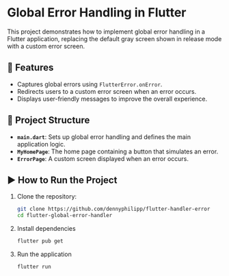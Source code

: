 # Global Error Handling in Flutter

This project demonstrates how to implement global error handling in a Flutter application, replacing the default gray screen shown in release mode with a custom error screen.

## 🚀 Features

- Captures global errors using `FlutterError.onError`.
- Redirects users to a custom error screen when an error occurs.
- Displays user-friendly messages to improve the overall experience.

## 📂 Project Structure

- **`main.dart`**: Sets up global error handling and defines the main application logic.
- **`MyHomePage`**: The home page containing a button that simulates an error.
- **`ErrorPage`**: A custom screen displayed when an error occurs.

## ▶️ How to Run the Project

1. Clone the repository:

   ```bash
   git clone https://github.com/dennyphilipp/flutter-handler-error
   cd flutter-global-error-handler

2. Install dependencies
    ```bash
   flutter pub get

3. Run the application
    ```bash
   flutter run

